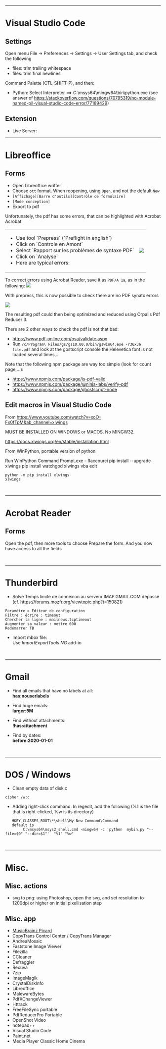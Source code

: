 ____________________________
# Visual Studio Code

## Settings
Open menu File → Preferences → Settings → User Settings tab, and check the following
* files: trim trailing whitespace
* files: trim final newlines

Command Palette (CTL-SHIFT-P), and then:
* Python: Select Interpreter ==> C:\msys64\mingw64\bin\python.exe
  (see answer of https://stackoverflow.com/questions/70795319/no-module-named-pil-visual-studio-code-error/77189429)

## Extension

* Live Server:


____________________________
# Libreoffice

## Forms
* Open Libreoffice writter
* Choose `ott` format. When reopening, using `Open`, and not the default `New`
* `[Affichage][Barre d'outils][Contrôle de formulaire]`
* `[Mode conception]`
* Export to pdf


Unfortunately, the pdf has some errors, that can be highlighted
with Acrobat Acrobat

<table>
<tbody>
<tr>
<td>
<ul>
<li> Use tool `Prepress` (`Preflight in english`) </li>
<li> Click on `Controle en Amont` </li>
<li> Select `Rapport sur les problèmes de syntaxe PDF` </li>
<li> Click on `Analyse` </li>
<li> Here are typical errors: </li>
</td>

<td>
<img src="https://raw.githubusercontent.com/pascal-brand38/docs/main/windows/pdf-errors.png"/>
</td>
</tr>
</tbody>
</table>


To correct errors using Acrobat Reader, save it as `PDF/A 1a`, as in the following:
![](https://raw.githubusercontent.com/pascal-brand38/docs/main/windows/pdf-save-pdfA-1a.png)

With prepress, this is now possible to check there are no PDF synatx errors

![](https://raw.githubusercontent.com/pascal-brand38/docs/main/windows/pdf-correct.png)

The resulting pdf could then being optimized and reduced using Orpalis Pdf Reducer 3.

There are 2 other ways to check the pdf is not that bad:
* https://www.pdf-online.com/osa/validate.aspx
* Run `/c/Program\ Files/gs/gs10.00.0/bin/gswin64.exe -r36x36 file.pdf`
  and look at the gostscript console the Helevetica font is not
  loaded several times,...

Note that the following npm package are way too simple
(look for count page,...):
* https://www.npmjs.com/package/is-pdf-valid
* https://www.npmjs.com/package/@ninja-labs/verify-pdf
* https://www.npmjs.com/package/ghostscript-node

## Edit macros in Visual Studio Code
From https://www.youtube.com/watch?v=xoO-Fx0fTpM&ab_channel=xlwings

MUST BE INSTALLED ON WINDOWS or MACOS. No MINGW32.

https://docs.xlwings.org/en/stable/installation.html

From WinPython, portable version of python

Run WinPython Command Prompt.exe - Raccourci
pip install --upgrade xlwings
pip install watchgod
xlwings vba edit


```
python -m pip install xlwings
xlwings
```



<br>

____________________________
# Acrobat Reader

## Forms

Open the pdf, then more tools to choose Prepare the form.
And you now have access to all the fields

<br>

____________________________
# Thunderbird

* Solve Temps limite de connexion au serveur IMAP.GMAIL.COM dépassé (cf. https://forums.mozfr.org/viewtopic.php?t=150821)
```
Paramètre > Editeur de configuration
Filtre : écrire : timeout
Chercher la ligne : mailnews.tcptimeout
Augmenter sa valeur : mettre 600
Redémarrer TB
```

* Import mbox file: </br>
  Use *ImportExportTools NG* add-in



<br>

____________________________
# Gmail

* Find all emails that have no labels at all: </br>
  **has:nouserlabels**

* Find huge emails: </br>
  **larger:5M**

* Find without attachments: </br>
  **!has:attachment**

* Find by dates: <br>
  **before:2020-01-01**

<br>

____________________________
# DOS / Windows

* Clean empty data of disk c
```
cipher /w:c
```

* Adding right-click command:
In regedit, add the following (%1 is the file that is right-clicked, %w is its directory)
```
   HKEY_CLASSES_ROOT\*\shell\My New Command\Command
   default is
        C:\msys64\msys2_shell.cmd -mingw64 -c 'python  mybin.py "--file=$0" "--dir=$1"'  "%1" "%w"
```

<br>

____________________________
# Misc.

## Misc. actions

* svg to png: using Photoshop, open the svg, and set resolution to
  1200dpi or higher on initial pixellisation step

## Misc. app
* [MusicBrainz Picard](https://picard.musicbrainz.org/)
* CopyTrans Control Center / CopyTrans Manager
* AndreaMosaic
* Faststone Image Viewer
* Filezilla
* CCleaner
* Defraggler
* Recuva
* 7zip
* ImageMagik
* CrystalDiskInfo
* Libreoffice
* MalewareBytes
* PdfXChangeViewer
* Httrack
* FreeFileSync portable
* PdfReducerPro Portable
* OpenShot Video
* notepad++
* Visual Studio Code
* Paint.net
* Media Player Classic Home Cinema

